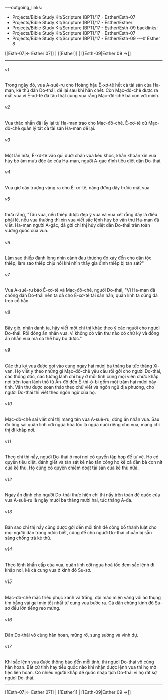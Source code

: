 ---outgoing_links:
  - Projects/Bible Study Kit/Scripture (BPT)/17 - Esther/Esth-07
  - Projects/Bible Study Kit/Scripture (BPT)/17 - Esther/Esther
  - Projects/Bible Study Kit/Scripture (BPT)/17 - Esther/Esth-09
backlinks:
  - Projects/Bible Study Kit/Scripture (BPT)/17 - Esther/Esth-07
  - Projects/Bible Study Kit/Scripture (BPT)/17 - Esther/Esth-09
---# Esther 8

[[Esth-07|← Esther 07]] | [[Esther]] | [[Esth-09|Esther 09 →]]
***



###### v1 
Trong ngày đó, vua A-suê-ru cho Hoàng hậu Ê-xơ-tê hết cả tài sản của Ha-man, kẻ thù dân Do-thái, để lại sau khi hắn chết. Còn Mạc-đô-chê được ra mắt vua vì Ê-xơ-tê đã tâu thật cùng vua rằng Mạc-đô-chê bà con với mình. 

###### v2 
Vua tháo nhẫn đã lấy lại từ Ha-man trao cho Mạc-đô-chê. Ê-xơ-tê cử Mạc-đô-chê quản lý tất cả tài sản Ha-man để lại. 

###### v3 
Một lần nữa, Ê-xơ-tê vào quì dưới chân vua kêu khóc, khẩn khoản xin vua hủy bỏ âm mưu độc ác của Ha-man, người A-gác định tiêu diệt dân Do-thái. 

###### v4 
Vua giơ cây trượng vàng ra cho Ê-xơ-tê, nàng đứng dậy trước mặt vua 

###### v5 
thưa rằng, "Tâu vua, nếu thiếp được đẹp ý vua và vua xét rằng đây là điều phải lẽ, nếu vua thương thì xin vua viết sắc lệnh hủy bỏ văn thư Ha-man đã viết. Ha-man người A-gác, đã gởi chỉ thị hủy diệt dân Do-thái trên toàn vương quốc của vua. 

###### v6 
Làm sao thiếp đành lòng nhìn cảnh đau thương đó xảy đến cho dân tộc thiếp, làm sao thiếp chịu nổi khi nhìn thấy gia đình thiếp bị tàn sát?" 

###### v7 
Vua A-suê-ru bảo Ê-xơ-tê và Mạc-đô-chê, người Do-thái, "Vì Ha-man đã chống dân Do-thái nên ta đã cho Ê-xơ-tê tài sản hắn; quân lính ta cũng đã treo cổ hắn. 

###### v8 
Bây giờ, nhân danh ta, hãy viết một chỉ thị khác theo ý các ngươi cho người Do-thái. Rồi đóng ấn nhẫn vua, vì không có văn thư nào có chữ ký và đóng ấn nhẫn vua mà có thể hủy bỏ được." 

###### v9 
Các thư ký vua được gọi vào cung ngày hai mươi ba tháng ba tức tháng Xi-van. Họ viết y theo những gì Mạc-đô-chê yêu cầu rồi gởi cho người Do-thái, các thống đốc, các tướng lãnh chỉ huy ở mỗi tỉnh cùng mọi viên chức khắp nơi trên toàn lãnh thổ từ Ấn-độ đến Ê-thi-ô-bi gồm một trăm hai mươi bảy tỉnh. Văn thư được soạn thảo theo chữ viết và ngôn ngữ địa phương, cho người Do-thái thì viết theo ngôn ngữ của họ. 

###### v10 
Mạc-đô-chê sai viết chỉ thị mang tên vua A-suê-ru, đóng ấn nhẫn vua. Sau đó ông sai quân lính cỡi ngựa hỏa tốc là ngựa nuôi riêng cho vua, mang chỉ thị đi khắp nơi. 

###### v11 
Theo chỉ thị nầy, người Do-thái ở mọi nơi có quyền tập họp để tự vệ. Họ có quyền tiêu diệt, đánh giết và tàn sát kẻ nào tấn công họ kể cả đàn bà con nít của kẻ thù. Họ cũng có quyền chiếm đoạt tài sản của kẻ thù nữa. 

###### v12 
Ngày ấn định cho người Do-thái thực hiện chỉ thị nầy trên toàn đế quốc của vua A-suê-ru là ngày mười ba tháng mười hai, tức tháng A-đa. 

###### v13 
Bản sao chỉ thị nầy cũng được gởi đến mỗi tỉnh để công bố thành luật cho mọi người dân trong nước biết, cũng để cho người Do-thái chuẩn bị sẵn sàng chống trả kẻ thù. 

###### v14 
Theo lệnh khẩn cấp của vua, quân lính cỡi ngựa hoả tốc đem sắc lệnh đi khắp nơi, kể cả cung vua ở kinh đô Su-sơ. 

###### v15 
Mạc-đô-chê mặc triều phục xanh và trắng, đội mão miện vàng với áo thụng tím bằng vải gai mịn tốt nhất từ cung vua bước ra. Cả dân chúng kinh đô Su-sơ đều lớn tiếng reo mừng. 

###### v16 
Dân Do-thái vô cùng hân hoan, mừng rỡ, sung sướng và vinh dự. 

###### v17 
Khi sắc lệnh vua được thông báo đến mỗi tỉnh, thì người Do-thái vô cùng hân hoan. Bất cứ tỉnh hay tiểu quốc nào khi nhận được lệnh vua thì họ mở tiệc liên hoan. Có nhiều người khắp đế quốc nhập tịch Do-thái vì họ rất sợ người Do-thái.

***
[[Esth-07|← Esther 07]] | [[Esther]] | [[Esth-09|Esther 09 →]]
